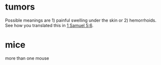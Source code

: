 # tumors

Possible meanings are 1) painful swelling under the skin or 2) hemorrhoids. See how you translated this in [1 Samuel 5:6](../05/06.md).

# mice

more than one mouse

